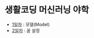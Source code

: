 # 생활코딩 머신러닝 야학
- [1일차](https://github.com/LimEunSeop/MachineLearning-Yahak-TIL/blob/master/day1-model.md) : 모델(Model)
- [2일차](https://github.com/LimEunSeop/MachineLearning-Yahak-TIL/blob/master/day02-dream.md) : 꿈 설정
